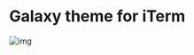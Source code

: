 # Galaxy theme for iTerm

![img](https://s3.amazonaws.com/f.cl.ly/items/3p03270d3z2I1l2c0T3O/Image%202015-01-07%20at%202.30.42%20PM.png)
